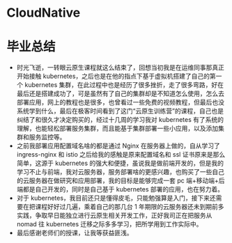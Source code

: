# CloudNative

# 毕业总结

- 时光飞逝，一转眼云原生课程就这么结束了，回想当初我是在运维同事那真正开始接触 kubernetes，之后也是在他的指点下基于虚拟机搭建了自己的第一个 kubernetes 集群，在此过程中也是经历了很多挫折，走了很多弯路，好在最后还是搭建成功了，可是虽然有了自己的集群却是不知道怎么使用，怎么去部署应用，网上的教程也是很多，也曾看过一些免费的视频教程，但最后也没系统学到什么，最后在极客时间看到了这门“云原生训练营”的课程，自己也是纠结了和很久才决定购买的，经过十几周的学习我对 kubernetes 有了系统的理解，也能轻松部署服务集群，而且能基于集群部署一些小应用，以及添加集群和服务监控等。
- 之前我部署应用配置域名啥的都是通过 Nginx 在服务器上做的，自从学习了 ingress-nginx 和 istio 之后给我的感触是原来配置域名和 ssl 证书原来是那么简单，这源于 kubernetes 的强大和便捷，虽说我是做前端开发的，但是我的学习不止与前端，我对云服务器，服务部署啥的更感兴趣，也购买了一些自己的云服务器在做研究和应用部署，我的目标是能够完成一套 pc 端+移动端+后端都是自己开发的，同时是自己基于 kubernetes 部署的应用，也在努力着。
- 对于 kubernetes，我目前还只是懂得皮毛，只能勉强算是入门，接下来还需要在把课程好好过几遍，乘着自己的那几台 1 年期限的云服务器还未到期前多实践，争取早日能独立进行云原生相关开发工作，正好我司正在把服务从 nomad 往 kubernetes 迁移之际多多学习，把所学用到工作实际中。
- 最后感谢老师们的授课，让我等获益匪浅。
